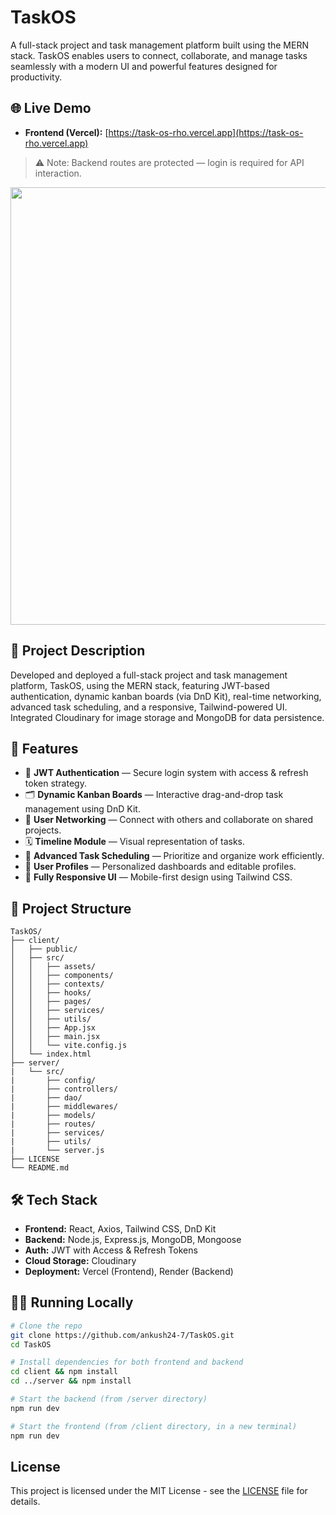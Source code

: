 # TaskOS

A full-stack project and task management platform built using the MERN stack. TaskOS enables users to connect, collaborate, and manage tasks seamlessly with a modern UI and powerful features designed for productivity.

## 🌐 Live Demo

- **Frontend (Vercel):** [https://task-os-rho.vercel.app](https://task-os-rho.vercel.app)

> ⚠️ Note: Backend routes are protected — login is required for API interaction.

<img src="https://res.cloudinary.com/dcm0pdfet/image/upload/v1744834312/Screenshot_2025-04-17_013824_hp2zox.png" width="700px" />

## 🧠 Project Description

Developed and deployed a full-stack project and task management platform, TaskOS, using the MERN stack, featuring JWT-based authentication, dynamic kanban boards (via DnD Kit), real-time networking, advanced task scheduling, and a responsive, Tailwind-powered UI. Integrated Cloudinary for image storage and MongoDB for data persistence.

## 🚀 Features

- 🔐 **JWT Authentication** — Secure login system with access & refresh token strategy.
- 🗂️ **Dynamic Kanban Boards** — Interactive drag-and-drop task management using DnD Kit.
- 🤝 **User Networking** — Connect with others and collaborate on shared projects.
- 🗓️ **Timeline Module** — Visual representation of tasks.
- 🧭 **Advanced Task Scheduling** — Prioritize and organize work efficiently.
- 👤 **User Profiles** — Personalized dashboards and editable profiles.
- 📱 **Fully Responsive UI** — Mobile-first design using Tailwind CSS.

## 📁 Project Structure

```
TaskOS/
├── client/
│   ├── public/
│   ├── src/
│   │   ├── assets/
│   │   ├── components/
│   │   ├── contexts/
│   │   ├── hooks/
│   │   ├── pages/
│   │   ├── services/
│   │   ├── utils/
│   │   ├── App.jsx
│   │   ├── main.jsx
│   │   └── vite.config.js
│   └── index.html
├── server/
|   └── src/
|       ├── config/
|       ├── controllers/
|       ├── dao/
|       ├── middlewares/
|       ├── models/
|       ├── routes/
|       ├── services/
|       ├── utils/
|       └── server.js
├── LICENSE
└── README.md
```

## 🛠️ Tech Stack

- **Frontend:** React, Axios, Tailwind CSS, DnD Kit
- **Backend:** Node.js, Express.js, MongoDB, Mongoose
- **Auth:** JWT with Access & Refresh Tokens
- **Cloud Storage:** Cloudinary
- **Deployment:** Vercel (Frontend), Render (Backend)

## 🧑‍💻 Running Locally

```bash
# Clone the repo
git clone https://github.com/ankush24-7/TaskOS.git
cd TaskOS
```

```bash
# Install dependencies for both frontend and backend
cd client && npm install
cd ../server && npm install
```

```bash
# Start the backend (from /server directory)
npm run dev
```

```bash
# Start the frontend (from /client directory, in a new terminal)
npm run dev
```

## License

This project is licensed under the MIT License - see the [LICENSE](./LICENSE) file for details.

<br>